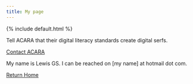 ```yaml
---
title: My page
---
```



<html>
    <head>
        {% include default.html %}
      </head>
<body>
      <!-- Main hero unit for a primary marketing message or call to action -->
<div class="hero-unit">
 <p>Tell ACARA that their digital literacy standards create digital serfs.</p>
  <p><a href="https://www.acara.edu.au/contact-us" class="btn btn-primary btn-large">Contact ACARA</a></p>
  <p> My name is Lewis GS. I can be reached on [my name] at hotmail dot com. </p>
</div>
  <p><a href="/index" class="btn btn-primary btn-large">Return Home</a></p>


</body>
</html>
<!-- Comments are visible in the HTML source only -->